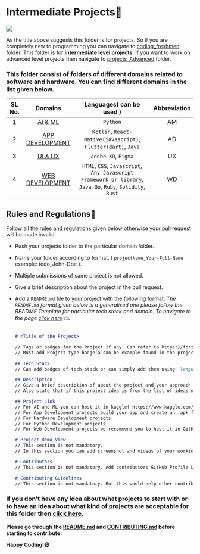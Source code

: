 
# Intermediate Projects🚀

<a href="https://github.com/Spectrum-CETB/HacktoberFest-2023/tree/main/projects_Intermediate"><img src="https://img.shields.io/badge/Projects%20-Intermediate-blue.svg"/></a>

As the title above suggests this folder is for projects. So if you are completely new to programming you can navigate to [coding_freshmen](https://github.com/Spectrum-CETB/HacktoberFest-2023/tree/main/coding_freshmen) folder. This folder is for **intermediate level projects**. If you want to work on advanced level projects then navigate to [projects_Advanced](https://github.com/Spectrum-CETB/HacktoberFest-2023/tree/main/projects_Advanced) folder.

### **This folder consist of folders of different domains related to software and hardware. You can find different domains in the list given below.**

| SL No.| Domains | Languages( can be used ) | Abbreviation |
| :---------------: | :---------------: | :---------------: | :---------------: |
| 1 | [AI & ML](https://github.com/Spectrum-CETB/HacktoberFest-2023/tree/main/projects_Intermediate/AI_ML) | `Python` | AM |
| 2 | [APP DEVELOPMENT](https://github.com/Spectrum-CETB/HacktoberFest-2023/tree/main/projects_Intermediate/APP_DEVELOPMENT) | `Kotlin`, `React-Native(javascript)`, `Flutter(dart)`, `Java` | AD |
| 3 | [UI & UX](https://github.com/Spectrum-CETB/HacktoberFest-2023/tree/main/projects_Intermediate/UI_UX) | `Adobe XD`, `Figma` | UX |
| 4 | [WEB DEVELOPMENT](https://github.com/Spectrum-CETB/HacktoberFest-2023/tree/main/projects_Intermediate/WEB_DEVELOPEMENT) | `HTML`, `CSS`, `Javascript`, `Any Javascript Framework or library`, `Java`, `Go`, `Ruby`, `Solidity`, `Rust` | WD |

## Rules and Regulations📃

Follow all the rules and regulations given below otherwise your pull request will be made invalid.

*  Push your projects folder to the particular domain folder.
*  Name your folder according to format. ( `projectName_Your-Full-Name` example: todo_John-Doe ).
*  Multiple submissions of same project is not allowed.
*  Give a brief description about the project in the pull request.
*  Add a `README.md` file to your project with the following format:
   *The `README.md` format given below is a generalised one please follow the README Template for particular tech stack and domain. To navigate to the page [click here](https://github.com/Spectrum-CETB/HacktoberFest-2023/issues?q=is%3Aissue+is%3Aopen+label%3A%22readme+template%22)👈.*
   
   ```markdown

   # <Title of the Project>

   // Tags or badges for the Project if any. Can refer to https://forthebadge.com/ for creating a badge.
   // Must add Project type badge(a can be example found in the projects folder README.md file).

   ## Tech Stack
   // Can add badges of tech stack or can simply add them using `language`

   ## Description
   // Give a brief description of about the project and your approach in this section.
   // Also state that if this project idea is from the list of ideas mentioned in the domainProjects.md file.

   ## Project Link
   // For AI and ML you can host it in kaggle( https://www.kaggle.com/ ) and provide the link in this section.
   // For App Development projects build your app and create an .apk file of your application and upload it to a folder in google drive. Folder name must follow the naming format. Provide the link of folder in this section.
   // For Hardware Development projects
   // For Python Development projects
   // For Web Development projects we recommend you to host it in GitHub Pages. But if you are host it in other platforms(like hostinger, netlify, etc) then provide the link in this section.

   # Project Demo View
   // This section is not mandatory.
   // In this section you can add screenshot and videos of your working project.

   # Contributors
   // This section is not mandatory. Add contributors GitHub Profile Link with their full names if this is a group project.

   # Contributing Guidelines
   // This section is not mandatory. But this would help other contributors to make contributing to your project. Different tech stack might different contributing guidelines


   ```

### **If you don't have any idea about what projects to start with or to have an idea about what kind of projects are acceptable for this folder then [click here](https://github.com/Spectrum-CETB/HacktoberFest-2023/blob/main/projects_Intermediate/PROJECT_DOMAIN.md).**

**Please go through the [README.md](https://github.com/Spectrum-CETB/HacktoberFest-2023/blob/main/README.md) and [CONTRIBUTING.md](https://github.com/Spectrum-CETB/HacktoberFest-2023/blob/main/CONTRIBUTING.md) before starting to contribute.**

**Happy Coding!😄**
